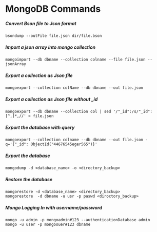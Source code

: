 
# MongoDB Commands

##### Convert Bson file to Json format
```
bsondump --outFile file.json dir/file.bson
```
##### Import a json array into mongo collection
```
mongoimport --db dbname --collection colname --file file.json --jsonArray
```
##### Export a collection as Json file
```
mongoexport --collection colName --db dbname --out file.json
```
##### Export a collection as Json file without _id
```
mongoexport --db dbname --collection col | sed '/"_id":/s/"_id":[^,]*,//' > file.json
```
##### Export the database with query
```
mongoexport --collection colname --db dbname --out file.json -q='{"_id": ObjectId("44676545eger565")}'
```
##### Export the database
```
mongodump -d <database_name> -o <directory_backup>
```
##### Restore the database
```
mongorestore -d <database_name> <directory_backup>
mongorestore  -d dbname -u usr -p paswd <diroctory_backup>
```
##### Mongo Logging In with username/password
```
mongo -u admin -p mongoadmin#123 --authenticationDatabase admin
mongo -u user -p mongosuer#123 dbname
```

